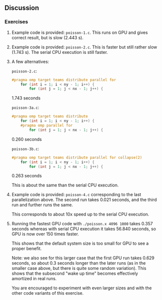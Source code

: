 ## Discussion

### Exercises

1. Example code is provided: `poisson-1.c`.
   This runs on GPU and gives correct result, but is slow (2.443 s).

2. Example code is provided: `poisson-2.c`.
   This is faster but still rather slow (1.743 s).
   The serial CPU execution is still faster.

3. A few alternatives:

   `poisson-2.c`:

   ```cpp
   #pragma omp target teams distribute parallel for
       for (int i = 1; i < ny - 1; i++) {
           for (int j = 1; j < nx - 1; j++) {
   ```

   1.743 seconds

   `poisson-3a.c`:

   ```cpp
   #pragma omp target teams distribute
       for (int i = 1; i < ny - 1; i++) {
       #pragma omp parallel for
           for (int j = 1; j < nx - 1; j++) {
   ```

   0.260 seconds

   `poisson-3b.c`:

   ```cpp
   #pragma omp target teams distribute parallel for collapse(2)
       for (int i = 1; i < ny - 1; i++) {
           for (int j = 1; j < nx - 1; j++) {
   ```

   0.263 seconds

   This is about the same than the serial CPU execution.

4. Example code is provided: `poisson-4.c` corresponding to the last parallelization above.
   The second run takes 0.021 seconds, and the third run and further runs the same.

   This corresponds to about 10x speed up to the serial CPU execution.

5. Running the fastest GPU code with `./poisson.x 4096 1000`
   takes 0.357 seconds whereas with serial CPU execution it takes 56.840 seconds,
   so GPU is now over 150 times faster.

   This shows that the default system size is too small for GPU to see a proper benefit.

   Note: we also see for this larger case that the first GPU run takes 0.629 seconds, so
   about 0.3 seconds longer than the later runs (as in the smaller case above, but
   there is quite some random variation).
   This shows that the subsecond "wake up time" becomes effectively amortized in real runs.

   You are encouraged to experiment with even larger sizes and with the other code variants of this exercise.
